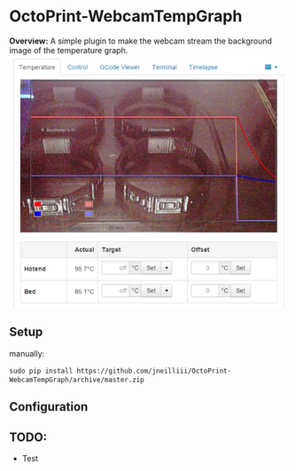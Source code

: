 # OctoPrint-WebcamTempGraph

**Overview:** A simple plugin to make the webcam stream the background image of the temperature graph.
<img src="https://raw.githubusercontent.com/jneilliii/Octoprint-WebcamTempGraph/master/screenshot.jpg">
## Setup

manually:

    sudo pip install https://github.com/jneilliii/OctoPrint-WebcamTempGraph/archive/master.zip

## Configuration

## TODO:
* Test